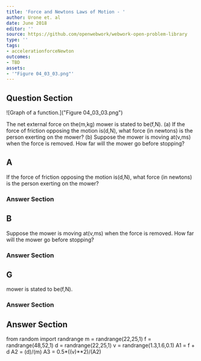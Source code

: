 ```yaml
---
title: 'Force and Newtons Laws of Motion - '
author: Urone et. al
date: June 2018
editor: ''
source: https://github.com/openwebwork/webwork-open-problem-library
type: ''
tags:
- accelerationforceNewton
outcomes:
- TBD
assets:
- '"Figure 04_03_03.png"'
---
```


## Question Section 

![Graph of a function.]("Figure 04_03_03.png")

The net external force on the(m,kg) mower is stated to be(f,N).
(a) If the force of friction opposing the motion is(d,N), what force  (in newtons) is the person exerting on the mower? 
(b) Suppose the mower is moving at(v,ms) when the force  is removed. How far will the mower go before stopping?

## A
If the force of friction opposing the motion is(d,N), what force  (in newtons) is the person exerting on the mower? 
### Answer Section
## B
Suppose the mower is moving at(v,ms) when the force  is removed. How far will the mower go before stopping?
### Answer Section
## G
mower is stated to be(f,N).
### Answer Section


## Answer Section

from random import randrange
m = randrange(22,25,1)
f = randrange(48,52,1)
d = randrange(22,25,1)
v = randrange(1.3,1.6,0.1)
A1 = f + d
A2 = (d)/(m)
A3 = 0.5*((v)**2)/(A2)